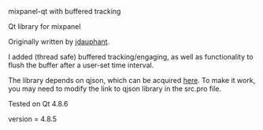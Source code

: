 mixpanel-qt with buffered tracking

Qt library for mixpanel

Originally written by [jdauphant](https://github.com/jdauphant/mixpanel-qt). 

I added (thread safe) buffered tracking/engaging, as well as functionality to flush the buffer after a user-set time interval.

The library depends on qjson, which can be acquired [here](http://qjson.sourceforge.net/). To make it work, you may need to modify the link to qjson library in the src.pro file.

Tested on Qt 4.8.6

version = 4.8.5
